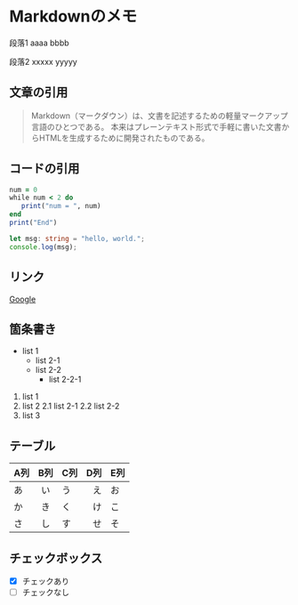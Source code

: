 # Markdownのメモ

段落1
aaaa
bbbb

段落2
xxxxx
yyyyy

## 文章の引用

>Markdown（マークダウン）は、文書を記述するための軽量マークアップ言語のひとつである。
>本来はプレーンテキスト形式で手軽に書いた文書からHTMLを生成するために開発されたものである。

## コードの引用

```ruby
num = 0
while num < 2 do
   print("num = ", num)
end
print("End")
```

```TypeScript
let msg: string = "hello, world.";
console.log(msg);
```

## リンク

[Google](https://www.google.co.jp/)

## 箇条書き

- list 1
  - list 2-1
  - list 2-2
    - list 2-2-1

1. list 1
2. list 2
  2.1 list 2-1
  2.2 list 2-2
3. list 3

## テーブル  

| A列 | B列 | C列 |D列|E列|
|-----|:---:|-----|--:|---|
| あ  | い  | う  |え |お |
| か  | き  | く  |け |こ |
| さ  | し  | す  |せ |そ |

## チェックボックス

- [x] チェックあり
- [ ] チェックなし
